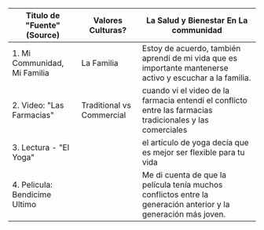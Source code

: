 
| Titulo de "Fuente" (Source)   | Valores Culturas?         | La Salud y Bienestar En La communidad                                                                           |
| ----------------------------- | ------------------------- | --------------------------------------------------------------------------------------------------------------- |
| 1. Mi Communidad, Mi Familia  | La Familia                | Estoy de acuerdo, también aprendí de mi vida que es importante mantenerse activo y escuchar a la familia.       |
| 2. Video: "Las Farmacias"     | Traditional vs Commercial | cuando vi el video de la farmacia entendí el conflicto entre las farmacias tradicionales y las comerciales      |
| 3. Lectura - "El Yoga"        |                           | el artículo de yoga decía que es mejor ser flexible para tu vida                                                | 
| 4. Pelicula: Bendicime Ultimo |                           | Me di cuenta de que la película tenía muchos conflictos entre la generación anterior y la generación más joven. |
